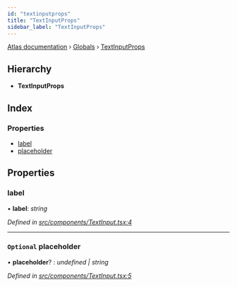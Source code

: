 ```yaml
---
id: "textinputprops"
title: "TextInputProps"
sidebar_label: "TextInputProps"
---
```


[Atlas documentation](../index.md) › [Globals](../globals.md) › [TextInputProps](textinputprops.md)

## Hierarchy

* **TextInputProps**

## Index

### Properties

* [label](textinputprops.md#label)
* [placeholder](textinputprops.md#optional-placeholder)

## Properties

###  label

• **label**: *string*

*Defined in [src/components/TextInput.tsx:4](https://github.com/chronark/atlas/blob/3be8226/src/components/TextInput.tsx#L4)*

___

### `Optional` placeholder

• **placeholder**? : *undefined | string*

*Defined in [src/components/TextInput.tsx:5](https://github.com/chronark/atlas/blob/3be8226/src/components/TextInput.tsx#L5)*
